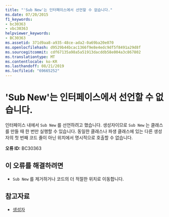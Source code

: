 ```yaml
---
title: "'Sub New'는 인터페이스에서 선언할 수 없습니다."
ms.date: 07/20/2015
f1_keywords:
- bc30363
- vbc30363
helpviewer_keywords:
- BC30363
ms.assetid: 371d9aa8-a935-48ce-ada2-0a69ba20e070
ms.openlocfilehash: d9529b44bcac1366f9e8e4edc9df5f8491a29d8f
ms.sourcegitcommit: cdf67135a98a5a51913dacddb58e004a3c867802
ms.translationtype: MT
ms.contentlocale: ko-KR
ms.lasthandoff: 08/21/2019
ms.locfileid: "69665252"
---
```

# <a name="sub-new-cannot-be-declared-in-an-interface"></a>'Sub New'는 인터페이스에서 선언할 수 없습니다.
인터페이스 내에서 `Sub New` 를 선언하려고 했습니다. 생성자이므로 `Sub New` 는 클래스를 만들 때 한 번만 실행할 수 있습니다. 동일한 클래스나 파생 클래스에 있는 다른 생성자의 첫 번째 코드 줄이 아닌 위치에서 명시적으로 호출할 수 없습니다.  
  
 **오류 ID:** BC30363  
  
## <a name="to-correct-this-error"></a>이 오류를 해결하려면  
  
- `Sub New` 를 제거하거나 코드의 더 적절한 위치로 이동합니다.  
  
## <a name="see-also"></a>참고자료

- [생성자](../programming-guide/concepts/object-oriented-programming.md#constructors)

